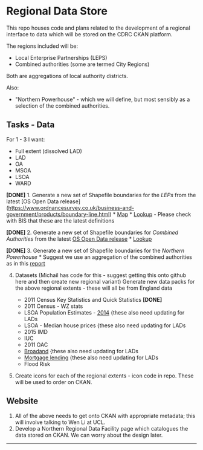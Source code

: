 # Regional Data Store
This repo houses code and plans related to the development of a regional interface to data which will be stored on the CDRC CKAN platform.

The regions included will be: 

* Local Enterprise Partnerships (LEPS)
* Combined authorities (some are termed City Regions)

Both are aggregations of local authority districts.

Also:

* "Northern Powerhouse" - which we will define, but most sensibly as a selection of the combined authorities.

## Tasks - Data
For 1 - 3 I want:

* Full extent (dissolved LAD)
* LAD
* OA
* MSOA
* LSOA
* WARD


**[DONE]** 1. Generate a new set of Shapefile boundaries for the *LEPs* from the latest [OS Open Data release] (https://www.ordnancesurvey.co.uk/business-and-government/products/boundary-line.html)
	* [Map](https://www.gov.uk/government/publications/local-enterprise-partnerships-map)
	* [Lookup](https://www.gov.uk/government/publications/local-enterprise-partnerships-local-authority-mapping) - Please check with BIS that these are the latest definitions

**[DONE]** 2. Generate a new set of Shapefile boundaries for *Combined Authorities* from the latest [OS Open Data release](https://www.ordnancesurvey.co.uk/business-and-government/products/boundary-line.html)
	* [Lookup](https://en.wikipedia.org/wiki/Combined_authority)

**[DONE]** 3. Generate a new set of Shapefile boundaries for the *Northern Powerhouse*
	* Suggest we use an aggregation of the combined authorities as in this [report](http://www.centreforcities.org/wp-content/uploads/2015/06/15-06-01-Northern-Powerhouse-Factsheet.pdf)

4. Datasets (Michail has code for this - suggest getting this onto github here and then create new regional variant) Generate new data packs for the above regional extents - these will all be from England data

	* 2011 Census Key Statistics and Quick Statistics **[DONE]**
	* 2011 Census - WZ stats
	* LSOA Population Estimates - [2014](http://www.ons.gov.uk/peoplepopulationandcommunity/populationandmigration/populationestimates/datasets/lowersuperoutputareamidyearpopulationestimates) {these also need updating for LADs
	* LSOA - Median house prices {these also need updating for LADs
	* 2015 IMD
	* IUC
	* 2011 OAC
	* [Broadand](http://stakeholders.ofcom.org.uk/market-data-research/market-data/infrastructure/connected-nations-2015/downloads/)  {these also need updating for LADs
	* [Mortgage lending](https://www.cml.org.uk/industry-data/about-postcode-lending/) {these also need updating for LADs
	* Flood Risk

5. Create icons for each of the regional extents - icon code in repo. These will be used to order on CKAN.

## Website
1. All of the above needs to get onto CKAN with appropriate metadata; this will involve talking to Wen Li at UCL.
2. Develop a Northern Regional Data Facility page which catalogues the data stored on CKAN. We can worry about the design later.

----